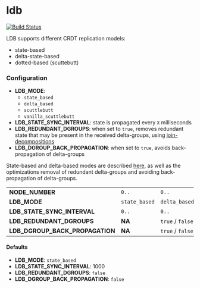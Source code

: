 # ldb 

[![Build Status](https://travis-ci.org/vitorenesduarte/ldb.svg?branch=master)](https://travis-ci.org/vitorenesduarte/ldb/)

LDB supports different CRDT replication models:
- state-based
- delta-state-based
- dotted-based (scuttebutt)

### Configuration
- __LDB_MODE__:
  - `state_based`
  - `delta_based`
  - `scuttlebutt`
  - `vanilla_scuttlebutt`
- __LDB_STATE_SYNC_INTERVAL__: state is propagated every `X` milliseconds
- __LDB_REDUNDANT_DGROUPS__: when set to `true`,
removes redundant state that may be present in the received
delta-groups, using [join-decompositions](http://haslab.uminho.pt/cbm/files/pmldc-2016-join-decomposition.pdf)
- __LDB_DGROUP_BACK_PROPAGATION__: when set to `true`,
avoids back-propagation of delta-groups

State-based and delta-based modes are described [here](http://vitorenesduarte.github.io/page/other/msc-thesis.pdf),
as well as the optimizations removal of redundant delta-groups and avoiding back-propagation of delta-groups.

|||||
|---------------------------------|-------------------------------------------|-------------------------------------------|---------------|
| __NODE_NUMBER__                 | `0..`                                     | `0..`                                     | `0..`
| __LDB_MODE__                    | `state_based`                             | `delta_based`                             | `scuttlebutt` |
| __LDB_STATE_SYNC_INTERVAL__     | `0..`                                     | `0..`                                     | `0..`
| __LDB_REDUNDANT_DGROUPS__       | __NA__                                    | `true` / `false`                          | __NA__        |
| __LDB_DGROUP_BACK_PROPAGATION__ | __NA__                                    | `true` / `false`                          | __NA__        |

#### Defaults
- __LDB_MODE__: `state_based`
- __LDB_STATE_SYNC_INTERVAL__: 1000
- __LDB_REDUNDANT_DGROUPS__: `false`
- __LDB_DGROUP_BACK_PROPAGATION__: `false`
